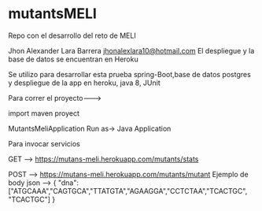 # mutantsMELI
Repo con el desarrollo del reto de MELI

Jhon Alexander Lara Barrera
jhonalexlara10@hotmail.com
El despliegue y la base de datos se encuentran en Heroku

Se utilizo para desarrollar esta prueba spring-Boot,base de datos postgres y despliegue de la app en heroku, java 8, JUnit

Para correr el proyecto--->

import maven proyect

MutantsMeliApplication Run as-> Java Application

Para invocar servicios

GET --> https://mutans-meli.herokuapp.com/mutants/stats

POST --> https://mutans-meli.herokuapp.com/mutants/mutant
Ejemplo de body json --> 
{
"dna":["ATGCAAA","CAGTGCA","TTATGTA","AGAAGGA","CCTCTAA","TCACTGC", "TCACTGC"]
}



